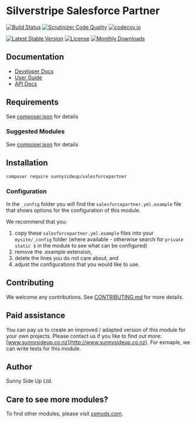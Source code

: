 # Silverstripe Salesforce Partner
[![Build Status](https://travis-ci.org/sunnysideup/silverstripe-salesforcepartner.svg?branch=master)](https://travis-ci.org/sunnysideup/silverstripe-salesforcepartner)
[![Scrutinizer Code Quality](https://scrutinizer-ci.com/g/sunnysideup/silverstripe-salesforcepartner/badges/quality-score.png?b=master)](https://scrutinizer-ci.com/g/sunnysideup/silverstripe-salesforcepartner/?branch=master)
[![codecov.io](https://codecov.io/github/sunnysideup/silverstripe-salesforcepartner/coverage.svg?branch=master)](https://codecov.io/github/sunnysideup/silverstripe-salesforcepartner?branch=master)

[![Latest Stable Version](https://poser.pugx.org/sunnysideup/salesforcepartner/version)](https://packagist.org/packages/sunnysideup/salesforcepartner)
[![License](https://poser.pugx.org/sunnysideup/salesforcepartner/license)](https://packagist.org/packages/sunnysideup/salesforcepartner)
[![Monthly Downloads](https://poser.pugx.org/sunnysideup/salesforcepartner/d/monthly)](https://packagist.org/packages/sunnysideup/salesforcepartner)


## Documentation



 * [Developer Docs](docs/en/INDEX.md)
 * [User Guide](docs/en/userguide.md)
 * [API Docs](http://docs.ssmods.com/sunnysideup/salesforcepartner/classes.xhtml)


## Requirements



See [composer.json](composer.json) for details


### Suggested Modules



See [composer.json](composer.json) for details


## Installation


```
composer require sunnysideup/salesforcepartner
```

### Configuration



In the `_config` folder you will find the `salesforcepartner.yml.example`
file that shows options for the configuration of this module.

We recommend that you:

  1. copy these `salesforcepartner.yml.example` files into your
`mysite/_config` folder (where available - otherwise search for `private static $` in the module to see what can be configured)
  2. remove the .example extension,
  3. delete the lines you do not care about, and
  4. adjust the configurations that you would like to use.


## Contributing



We welcome any contributions. See [CONTRIBUTING.md](CONTRIBUTING.md) for more details.

## Paid assistance



You can pay us to create an improved / adapted version of this module for your own projects.  Please contact us if you like to find out more: [www.sunnysideup.co.nz](http://www.sunnysideup.co.nz).  For exmaple, we can write tests for this module.  

## Author



Sunny Side Up Ltd.


## Care to see more modules?

To find other modules, please visit [ssmods.com](http://ssmods.com/).
